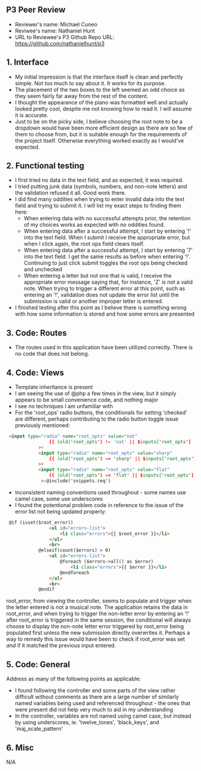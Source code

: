 ## P3 Peer Review

+ Reviewer's name: Michael Cuneo
+ Reviwee's name: Nathaniel Hunt
+ URL to Reviewee's P3 Github Repo URL: https://github.com/nathanielhunt/p3

## 1. Interface

+ My initial impression is that the interface itself is clean and perfectly simple. Not too much to say about it. It works for its purpose.
+ The placement of the two boxes to the left seemed an odd choice as they seem fairly far away from the rest of the content.
+ I thought the appearance of the piano was formatted well and actually looked pretty cool, despite me not knowing how to read it. I
will assume it is accurate.
+ Just to be on the picky side, I believe choosing the root note to be a dropdown would have been more efficient design as 
there are so few of them to choose from, but it is suitable enough for the requirements of the project itself. Otherwise everything
worked exactly as I would've expected.


## 2. Functional testing

+ I first tried no data in the text field, and as expected, it was required.
+ I tried putting junk data (symbols, numbers, and non-note letters) and the validation refused it all. Good work there.
+ I did find many oddities when trying to enter invalid data into the text field and trying to submit it. I will list my exact steps to
finding them here:
    + When entering data with no successful attempts prior, the retention of my choices works as expected with no oddities found.
    + When entering data after a successful attempt, I start by entering '!' into the text field. When I submit I receive the       appropriate error, but when I click again, the root ops field clears itself.
    + When entering data after a successful attempt, I start by entering '7' into the text field. I get the same results as before when
    entering '!'. Continuing to just click submit toggles the root ops being checked and unchecked
    + When entering a letter but not one that is valid, I receive the appropriate error message saying that, for instance, 'Z' is not a valid note. When trying to trigger a different error at this point, such as entering an '!', validation does not update the error list until the submission is valid or another improper letter is entered.
+ I finished testing after this point as I believe there is something wrong with how some information is stored and how some errors are
presented


## 3. Code: Routes
+ The routes used in this application have been utilized correctly. There is no code that does not belong.

## 4. Code: Views
+ Template inheritance is present
+ I am seeing the use of @php a few times in the view, but it simply appears to be small convenience code, and nothing major
+ I see no techniques I am unfamiliar with
+ For the 'root_ops' radio buttons, the conditionals for setting 'checked' are different, perhaps contributing to the radio button toggle issue previously mentioned:
```html
 <input type="radio" name="root_opts" value="nat"
                {{ (old('root_opts') != 'nat' || $inputs['root_opts'] != 'nat') ? 'checked' : '' }}
            >♮
            <input type="radio" name="root_opts" value="sharp"
                {{ (old('root_opts') == 'sharp' || $inputs['root_opts'] == 'sharp') ? 'checked' : ''  }}
            >♯
            <input type="radio" name="root_opts" value="flat"
                {{ (old('root_opts') == 'flat' || $inputs['root_opts'] == 'flat') ? 'checked' : ''  }}
             >♭@include('snippets.req')
```
+ Inconsistent naming conventions used throughout - some names use camel case, some use underscores
+ I found the potentional problem code in reference to the issue of the error list not being updated properly:
```html
 @if (isset($root_error))
                <ul id="errors-list">
                    <li class="errors">{{ $root_error }}</li>
                </ul>
                <br>
            @elseif(count($errors) > 0)
                <ul id="errors-list">
                    @foreach ($errors->all() as $error)
                        <li class="errors">{{ $error }}</li>
                    @endforeach
                </ul>
                <br>
            @endif
```
root_error, from viewing the controller, seems to populate and trigger when the letter entered is not a musical note. The application retains the data in root_error, and when trying to trigger the non-letter error by entering an '!' after root_error is triggered in the same session, the conditional will always choose to display the non-note letter error triggered by root_error being populated first unless the new submission directly overwrites it. Perhaps a way to remedy this issue would have been to check if root_error was set *and* if it matched the previous input entered.


## 5. Code: General
Address as many of the following points as applicable:

+ I found following the controller and some parts of the view rather difficult without comments as there are a large number of 
similarly named variables being used and referenced throughout - the ones that were present did not help very much to aid in my understanding
+ In the controller, variables are not named using camel case, but instead by using underscores, ie. 'twelve_tones', 'black_keys', and 'maj_scale_pattern'

## 6. Misc
N/A
